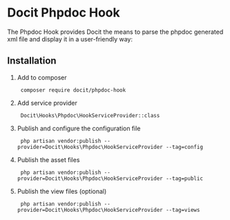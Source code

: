 Docit Phpdoc Hook
=====================
The Phpdoc Hook provides Docit the means to parse the phpdoc generated xml file and display it in a user-friendly way:


Installation
------------
1. Add to composer

		composer require docit/phpdoc-hook

2. Add service provider

		Docit\Hooks\Phpdoc\HookServiceProvider::class

3. Publish and configure the configuration file

		php artisan vendor:publish --provider=Docit\Hooks\Phpdoc\HookServiceProvider --tag=config

4. Publish the asset files

        php artisan vendor:publish --provider=Docit\Hooks\Phpdoc\HookServiceProvider --tag=public
        
5. Publish the view files (optional)        

        php artisan vendor:publish --provider=Docit\Hooks\Phpdoc\HookServiceProvider --tag=views
